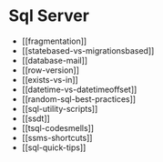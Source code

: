 # Sql Server

* [[fragmentation]]
* [[statebased-vs-migrationsbased]]
* [[database-mail]]
* [[row-version]]
* [[exists-vs-in]]
* [[datetime-vs-datetimeoffset]]
* [[random-sql-best-practices]]
* [[sql-utility-scripts]]
* [[ssdt]]
* [[tsql-codesmells]]
* [[ssms-shortcuts]]
* [[sql-quick-tips]]
